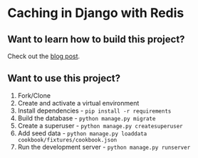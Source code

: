 # Caching in Django with Redis

## Want to learn how to build this project?

Check out the [blog post](https://realpython.com/blog/python/caching-in-django-with-redis/).

## Want to use this project?

1. Fork/Clone
1. Create and activate a virtual environment
1. Install dependencies - `pip install -r requirements`
1. Build the database - `python manage.py migrate`
1. Create a superuser - `python manage.py createsuperuser`
1. Add seed data - `python manage.py loaddata cookbook/fixtures/cookbook.json`
1. Run the development server - `python manage.py runserver`
